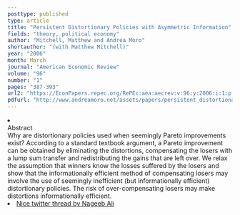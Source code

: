 ```yaml
---
posttype: published
type: article
title: "Persistent Distortionary Policies with Asymmetric Information"
fields: "theory, political economy"
author: "Mitchell, Matthew and Andrea Moro"
shortauthor: "(with Matthew Mitchell)"
year: "2006"
month: March
journal: "American Economic Review"
volume: "96"
number: "1"
pages: "387-393"
url2: "https://EconPapers.repec.org/RePEc:aea:aecrev:v:96:y:2006:i:1:p:387-393"
pdfurl: "http://www.andreamoro.net/assets/papers/persistent_distortionary_policies.pdf"
---
```

<li class='acc_hide'> <div class="title">Abstract</div>
Why are distortionary policies used when seemingly Pareto improvements
exist? According to a standard textbook argument, a Pareto improvement can be obtained
by eliminating the distortions, compensating the losers with a lump sum transfer and
redistributing the gains that are left over. We relax the assumption that winners know
the losses suffered by the losers and show that the informationally efficient method
of compensating losers may involve the use of seemingly inefficient (but informationally
efficient) distortionary policies. The risk of over-compensating losers may make distortions
informationally efficient.
</li>
<li class='acc_hide'>
  <span class="title">
    <a href="https://twitter.com/SNageebAli/status/1354518293516836868?s=20&t=mZs06ypPrMkOlfL9HyFtIw">Nice twitter thread by Nageeb Ali</a>
  </span>
 </li>
